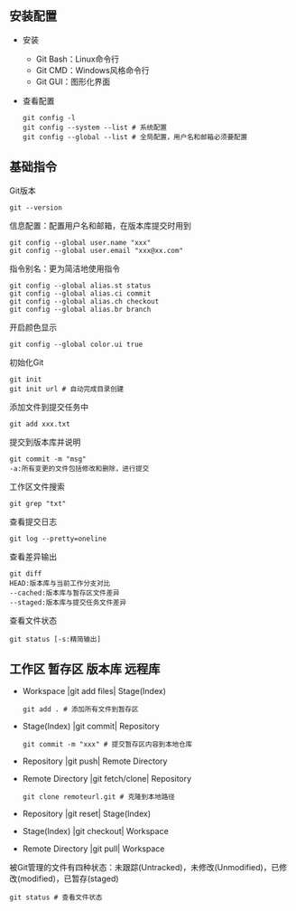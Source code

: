 ## 安装配置

- 安装

  - Git Bash：Linux命令行
  - Git CMD：Windows风格命令行
  - Git GUI：图形化界面

- 查看配置

  ```shell
  git config -l
  git config --system --list # 系统配置
  git config --global --list # 全局配置，用户名和邮箱必须要配置
  
  ```

  





## 基础指令

Git版本

```shell
git --version
```



信息配置：配置用户名和邮箱，在版本库提交时用到

```shell
git config --global user.name "xxx"
git config --global user.email "xxx@xx.com"
```



指令别名：更为简洁地使用指令

```shell
git config --global alias.st status
git config --global alias.ci commit
git config --global alias.ch checkout
git config --global alias.br branch
```



开启颜色显示

```shell
git config --global color.ui true
```



初始化Git

```shell
git init
git init url # 自动完成目录创建
```



添加文件到提交任务中

```shell
git add xxx.txt
```



提交到版本库并说明

```shell
git commit -m "msg"
-a:所有变更的文件包括修改和删除，进行提交
```



工作区文件搜索

```shell
git grep "txt"
```



查看提交日志

```shell
git log --pretty=oneline
```



查看差异输出

```shell
git diff
HEAD:版本库与当前工作分支对比
--cached:版本库与暂存区文件差异
--staged:版本库与提交任务文件差异
```



查看文件状态

```shell
git status [-s:精简输出]
```





## 工作区 暂存区 版本库 远程库

- Workspace    |git add files|    Stage(Index)

  ```shell
  git add . # 添加所有文件到暂存区
  ```

- Stage(Index)    |git commit|    Repository

  ```shell
  git commit -m "xxx" # 提交暂存区内容到本地仓库
  ```

- Repository    |git push|    Remote Directory





- Remote Directory    |git fetch/clone|    Repository

  ```shell
  git clone remoteurl.git # 克隆到本地路径
  ```

- Repository    |git reset|    Stage(Index)

- Stage(Index)    |git checkout|    Workspace

- Remote Directory    |git pull|    Workspace



被Git管理的文件有四种状态：未跟踪(Untracked)，未修改(Unmodified)，已修改(modified)，已暂存(staged)

```shell
git status # 查看文件状态
```

























